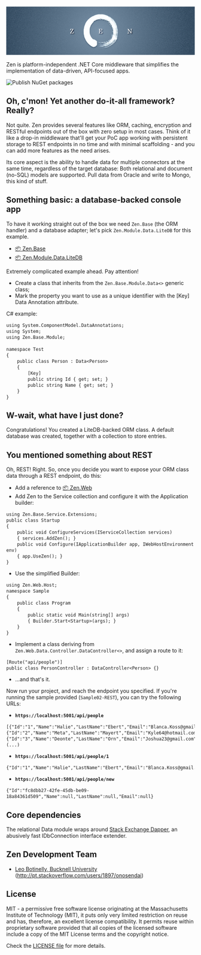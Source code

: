 <p align="center">
  <img src="https://raw.githubusercontent.com/lbotinelly/zen/master/static/res/zen-banner.png">
</p>

Zen is platform-independent .NET Core middleware that simplifies the implementation of data-driven, API-focused apps.

![Publish NuGet packages](https://github.com/lbotinelly/zen/workflows/Publish%20NuGet%20packages/badge.svg)

## Oh, c'mon! Yet another do-it-all framework? Really?

Not quite. Zen provides several features like ORM, caching, encryption and RESTful endpoints out of the box with zero setup in most cases. Think of it like a drop-in middleware that'll get your PoC app working with persistent storage to REST endpoints in no time and with minimal scaffolding - and you can add more features as the need arises.

Its core aspect is the ability to handle data for multiple connectors at the same time, regardless of the target database: Both relational and document (no-SQL) models are supported. Pull data from Oracle and write to Mongo, this kind of stuff.

## Something basic: a database-backed console app

To have it working straight out of the box we need `Zen.Base` (the ORM handler) and a database adapter; let's pick `Zen.Module.Data.LiteDB` for this example.

- [📦 Zen.Base](https://www.nuget.org/packages/Zen.Base/)
- [📦 Zen.Module.Data.LiteDB](https://www.nuget.org/packages/Zen.Module.Data.LiteDB/)

Extremely complicated example ahead. Pay attention!
 - Create a class that inherits from the `Zen.Base.Module.Data<>` generic class;
 - Mark the property you want to use as a unique identifier with the [Key] Data Annotation attribute.

C# example:

    using System.ComponentModel.DataAnnotations;
    using System;
    using Zen.Base.Module;
    
    namespace Test
    {
        public class Person : Data<Person>
        {
            [Key]
            public string Id { get; set; }
            public string Name { get; set; }
        }
    }

## W-wait, what have I just done?

Congratulations! You created a LiteDB-backed ORM class. A default database was created, together with a collection to store entries.

## You mentioned something about REST

Oh, REST! Right. So, once you decide you want to expose your ORM class data through a REST endpoint, do this:

- Add a reference to [📦 Zen.Web](https://www.nuget.org/packages/Zen.Web/)
- Add Zen to the Service collection and configure it with the Application builder:
```
using Zen.Base.Service.Extensions;
public class Startup
{
    public void ConfigureServices(IServiceCollection services)
    { services.AddZen(); }
    public void Configure(IApplicationBuilder app, IWebHostEnvironment env)
    { app.UseZen(); }
}
```
- Use the simplified Builder:
```
using Zen.Web.Host;
namespace Sample
{
    public class Program
    {
        public static void Main(string[] args)
        { Builder.Start<Startup>(args); }
    }
}
```
- Implement a class deriving from `Zen.Web.Data.Controller.DataController<>`, and assign a route to it:
```
[Route("api/people")]
public class PersonController : DataController<Person> {}
```
- ...and that's it.

Now run your project, and reach the endpoint you specified. If you're running the sample provided (`Sample02-REST`), you can try the following URLs:

- **`https://localhost:5001/api/people`**  
```
[{"Id":"1","Name":"Halie","LastName":"Ebert","Email":"Blanca.Koss@gmail.com"},{"Id":"2","Name":"Meta","LastName":"Mayert","Email":"Kyle64@hotmail.com"},{"Id":"3","Name":"Deonte","LastName":"Orn","Email":"Joshua23@gmail.com"},,(...)
```
- **`https://localhost:5001/api/people/1`**  
```
{"Id":"1","Name":"Halie","LastName":"Ebert","Email":"Blanca.Koss@gmail.com"}
```
- **`https://localhost:5001/api/people/new`**  
```
{"Id":"fc8dbb27-42fe-45db-be09-18a84361d509","Name":null,"LastName":null,"Email":null}
```

## Core dependencies

The relational Data module wraps around [Stack Exchange Dapper](https://github.com/StackExchange/dapper-dot-net), an abusively fast IDbConnection interface extender.

## Zen Development Team

- [Leo Botinelly, Bucknell University](https://www.linkedin.com/in/lbotinelly) (http://pt.stackoverflow.com/users/1897/onosendai)

## License
MIT - a permissive free software license originating at the Massachusetts Institute of Technology (MIT), it puts only very limited restriction on reuse and has, therefore, an excellent license compatibility. It permits reuse within proprietary software provided that all copies of the licensed software include a copy of the MIT License terms and the copyright notice.

Check the [LICENSE file](LICENSE.txt) for more details.
